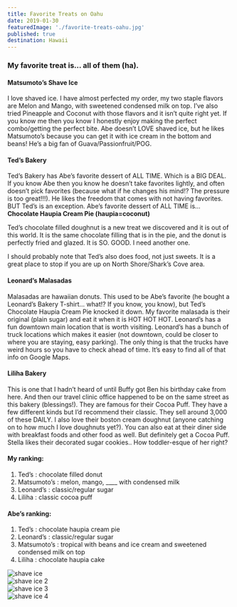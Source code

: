 ```yaml
---
title: Favorite Treats on Oahu
date: 2019-01-30
featuredImage: './favorite-treats-oahu.jpg'
published: true
destination: Hawaii
---
```


### My favorite treat is… all of them (ha).

#### Matsumoto’s Shave Ice

I love shaved ice.
I have almost perfected my order, my two staple flavors are Melon and Mango, with sweetened condensed milk on top.
I’ve also tried Pineapple and Coconut with those flavors and it isn’t quite right yet.
If you know me then you know I honestly enjoy making the perfect combo/getting the perfect bite.
Abe doesn’t LOVE shaved ice, but he likes Matsumoto’s because you can get it with ice cream in the bottom and beans!
He’s a big fan of Guava/Passionfruit/POG.

#### Ted’s Bakery

Ted’s Bakery has Abe’s favorite dessert of ALL TIME. Which is a BIG DEAL.
If you know Abe then you know he doesn’t take favorites lightly, and often doesn’t pick favorites (because what if he changes his mind!? The pressure is too great!!!).
He likes the freedom that comes with not having favorites.
BUT Ted’s is an exception.
Abe’s favorite dessert of ALL TIME is… **Chocolate Haupia Cream Pie (haupia=coconut)**

Ted’s chocolate filled doughnut is a new treat we discovered and it is out of this world.
It is the same chocolate filling that is in the pie, and the donut is perfectly fried and glazed.
It is SO. GOOD. I need another one.

I should probably note that Ted’s also does food, not just sweets.
It is a great place to stop if you are up on North Shore/Shark’s Cove area. 

#### Leonard’s Malasadas

Malasadas are hawaiian donuts.
This used to be Abe’s favorite (he bought a Leonard’s Bakery T-shirt… what!?
If you know, you know), but Ted’s Chocolate Haupia Cream Pie knocked it down.
My favorite malasada is their original (plain sugar) and eat it when it is HOT HOT HOT.
Leonard’s has a fun downtown main location that is worth visiting.
Leonard’s has a bunch of truck locations which makes it easier (not downtown, could be closer to where you are staying, easy parking).
The only thing is that the trucks have weird hours so you have to check ahead of time.
It’s easy to find all of that info on Google Maps.

#### Liliha Bakery

This is one that I hadn’t heard of until Buffy got Ben his birthday cake from here.
And then our travel clinic office happened to be on the same street as this bakery (blessings!).
They are famous for their Cocoa Puff. They have a few different kinds but I’d recommend their classic.
They sell around 3,000 of these DAILY.
I also love their boston cream doughnut (anyone catching on to how much I love doughnuts yet?).
You can also eat at their diner side with breakfast foods and other food as well.
But definitely get a Cocoa Puff. Stella likes their decorated sugar cookies.. How toddler-esque of her right? 

#### My ranking:
1) Ted’s : chocolate filled donut
2) Matsumoto’s : melon, mango, ____ with condensed milk
3) Leonard’s : classic/regular sugar
4) Liliha : classic cocoa puff

#### Abe’s ranking:
1) Ted’s : chocolate haupia cream pie
2) Leonard’s : classic/regular sugar
3) Matsumoto’s : tropical with beans and ice cream and sweetened condensed milk on top
4) Liliha : chocolate haupia cake

![shave ice](/IMG_1981.JPG)
<br />
![shave ice 2](/IMG_1978.JPG)
<br />
![shave ice 3](/IMG_1983.JPG)
<br />
![shave ice 4](/IMG_2047.JPG)


